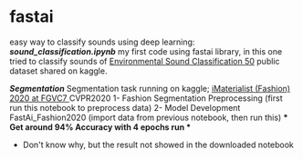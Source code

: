 # fastai

easy way to classify sounds using deep learning:  
__*sound_classification.ipynb*__  my first code using fastai library, in this one tried to classify sounds of 
[Environmental Sound Classification 50](https://www.kaggle.com/mmoreaux/environmental-sound-classification-50) public dataset shared on kaggle.

__*Segmentation*__ Segmentation task running on kaggle; [iMaterialist (Fashion) 2020 at FGVC7 ](https://www.kaggle.com/c/imaterialist-fashion-2020-fgvc7/overview) CVPR2020
1- Fashion Segmentation Preprocessing (first run this notebook to preprocess data)
2- Model Development FastAi_Fashion2020 (import data from previous notebook, then run this)
__* Get around 94% Accuracy with 4 epochs run *__
* Don't know why, but the result not showed in the downloaded notebook
